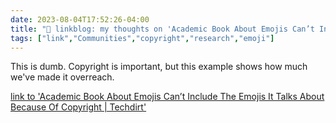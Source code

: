 ---date: 2023-08-04T17:52:26-04:00title: "🔗 linkblog: my thoughts on 'Academic Book About Emojis Can’t Include The Emojis It Talks About Because Of Copyright | Techdirt'"tags: ["link","Communities","copyright","research","emoji"]---This is dumb. Copyright is important, but this example shows how much we've made it overreach.   [link to 'Academic Book About Emojis Can’t Include The Emojis It Talks About Because Of Copyright | Techdirt'](https://www.techdirt.com/2023/08/04/academic-book-about-emojis-cant-include-the-emojis-it-talks-about-because-of-copyright/)